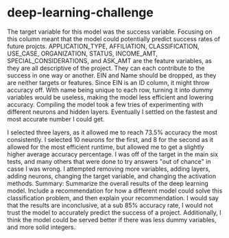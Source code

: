 # deep-learning-challenge


The target variable for this model was the success variable. Focusing on this column meant that the model could potentially predict success rates of future projcts.
APPLICATION_TYPE, AFFILIATION, CLASSIFICATION, USE_CASE, ORGANIZATION, STATUS, INCOME_AMT, SPECIAL_CONSIDERATIONS, and ASK_AMT are the feature variables, as they are all descriptive of the project. They can each contribute to the success in one way or another.
EIN and Name should be dropped, as they are neither targets or features. Since EIN is an ID column, it might throw accuracy off. With name being unique to each row, turning it into dummy variables would be useless, making the model less efficient and lowering accuracy.
Compiling the model took a few tries of experimenting with different neurons and hidden layers. Eventually I settled on the fastest and most accurate number I could get.

I selected three layers, as it allowed me to reach 73.5% accuracy the most consistently. I selected 10 neurons for the first, and 8 for the second as it allowed for the most efficient runtime, but allowed me to get a slightly higher average accuracy percentage.
I was off of the target in the main six tests, and many others that were done to try answers "out of chance" in casse I was wrong.
I attempted removing more variables, adding layers, adding neurons, changing the target variable, and changing the activation methods.
Summary: Summarize the overall results of the deep learning model. Include a recommendation for how a different model could solve this classification problem, and then explain your recommendation.
I would say that the results are inconclusive, at a sub 85% accuracy rate, I would not trust the model to accurately predict the success of a project. Additionally, I think the model could be served better if there was less dummy variables, and more solid integers. 
